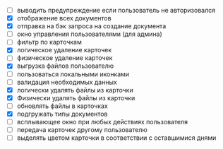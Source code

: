 - [ ] выводить предупреждение если пользователь не авторизовался  
- [x] отображение всех документов 
- [x] отправка на бэк запроса на создание документа
- [ ] окно управления пользователями (для админа)
- [ ] фильтр по карточкам
- [x] логическое удаление карточек
- [ ] физическое удаление карточек
- [x] выгрузка файлов пользователю
- [ ] пользоваться локальными иконками
- [ ] валидация необходимых данных
- [x] логически удалять файлы из карточки
- [x] Физически удалять файлы из карточки
- [ ] обновлять файлы в карточках 
- [x] подгружать типы документов
- [ ] всплывающее окно при любых действиях пользователя
- [ ] передача карточек другому пользователю
- [ ] выделять цветом карточки в соответствии с оставшимися днями